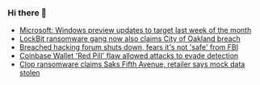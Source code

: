 ### Hi there 👋

<!--START_SECTION:feed-->
* [Microsoft: Windows preview updates to target last week of the month](https://www.bleepingcomputer.com/news/microsoft/microsoft-windows-preview-updates-to-target-last-week-of-the-month/)
* [LockBit ransomware gang now also claims City of Oakland breach](https://www.bleepingcomputer.com/news/security/lockbit-ransomware-gang-now-also-claims-city-of-oakland-breach/)
* [Breached hacking forum shuts down, fears it's not 'safe' from FBI](https://www.bleepingcomputer.com/news/security/breached-hacking-forum-shuts-down-fears-its-not-safe-from-fbi/)
* [Coinbase Wallet 'Red Pill' flaw allowed attacks to evade detection](https://www.bleepingcomputer.com/news/security/coinbase-wallet-red-pill-flaw-allowed-attacks-to-evade-detection/)
* [Clop ransomware claims Saks Fifth Avenue, retailer says mock data stolen](https://www.bleepingcomputer.com/news/security/clop-ransomware-claims-saks-fifth-avenue-retailer-says-mock-data-stolen/)
<!--END_SECTION:feed-->

<!--
**frankenk/frankenk** is a ✨ _special_ ✨ repository because its `README.md` (this file) appears on your GitHub profile.

Here are some ideas to get you started:

- 🔭 I’m currently working on ...
- 🌱 I’m currently learning ...
- 👯 I’m looking to collaborate on ...
- 🤔 I’m looking for help with ...
- 💬 Ask me about ...
- 📫 How to reach me: ...
- 😄 Pronouns: ...
- ⚡ Fun fact: ...
-->



